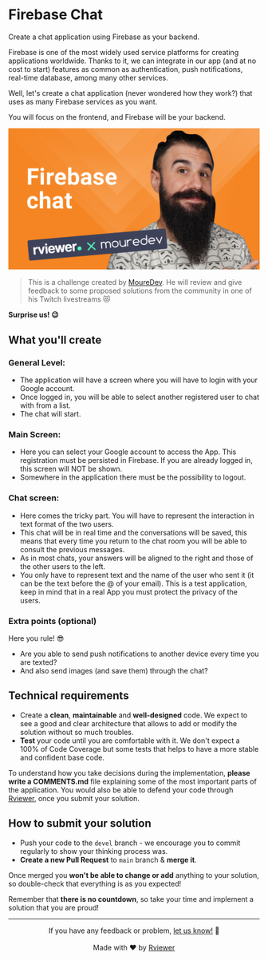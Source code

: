# Firebase Chat

Create a chat application using Firebase as your backend.

Firebase is one of the most widely used service platforms for creating applications worldwide. Thanks to it, we can
integrate in our app (and at no cost to start) features as common as authentication, push notifications, real-time
database, among many other services.

Well, let's create a chat application (never wondered how they work?) that uses as many Firebase services as you want.

You will focus on the frontend, and Firebase will be your backend.

![Brais Moure Challenge card](.github/assets/rviewer-mouredev.png)
> This is a challenge created by [MoureDev](https://www.twitch.tv/mouredev). He will review and give feedback to some
> proposed solutions from the community in one of his Twitch livestreams 😻

**Surprise us! 😉**

## What you'll create

### General Level:

- The application will have a screen where you will have to login with your Google account.
- Once logged in, you will be able to select another registered user to chat with from a list.
- The chat will start.

### Main Screen:

- Here you can select your Google account to access the App. This registration must be persisted in Firebase. If you are
  already logged in, this screen will NOT be shown.
- Somewhere in the application there must be the possibility to logout.

### Chat screen:

- Here comes the tricky part. You will have to represent the interaction in text format of the two users.
- This chat will be in real time and the conversations will be saved, this means that every time you return to the chat
  room you will be able to consult the previous messages.
- As in most chats, your answers will be aligned to the right and those of the other users to the left.
- You only have to represent text and the name of the user who sent it (it can be the text before the @ of your email).
  This is a test application, keep in mind that in a real App you must protect the privacy of the users.

### Extra points (optional)

Here you rule! 😎

- Are you able to send push notifications to another device every time you are texted?
- And also send images (and save them) through the chat?

## Technical requirements

* Create a **clean**, **maintainable** and **well-designed** code. We expect to see a good and clear architecture that
  allows to add or modify the solution without so much troubles.
* **Test** your code until you are comfortable with it. We don't expect a 100% of Code Coverage but some tests that
  helps to have a more stable and confident base code.

To understand how you take decisions during the implementation, **please write a COMMENTS.md** file explaining some of
the most important parts of the application. You would also be able to defend your code through
[Rviewer](https://rviewer.io), once you submit your solution.

## How to submit your solution

* Push your code to the `devel` branch - we encourage you to commit regularly to show your thinking process was.
* **Create a new Pull Request** to `main` branch & **merge it**.

Once merged you **won't be able to change or add** anything to your solution, so double-check that everything is as you
expected!

Remember that **there is no countdown**, so take your time and implement a solution that you are proud!

--- 

<p align="center">
  If you have any feedback or problem, <a href="mailto:help@rviewer.io">let us know!</a> 🤘
  <br><br>
  Made with ❤️ by <a href="https://rviewer.io">Rviewer</a>
</p>
